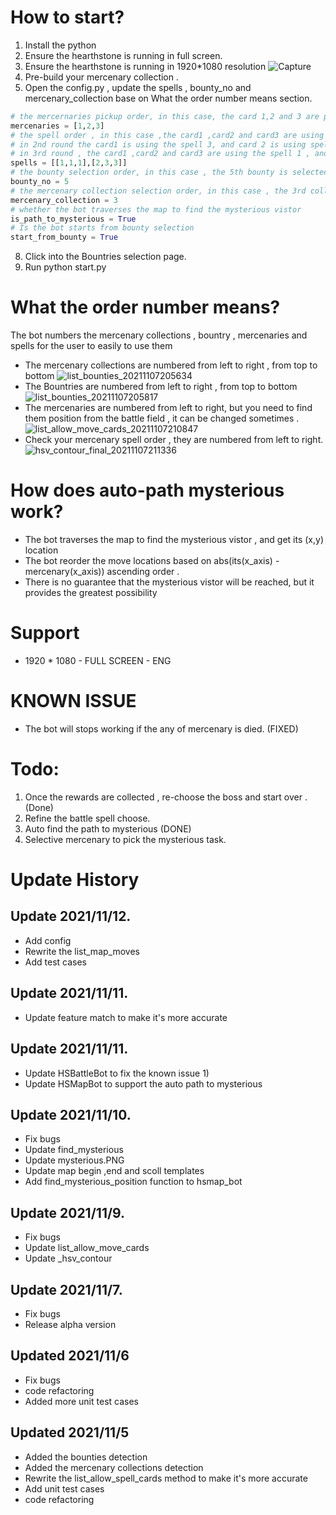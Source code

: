 



# How to start?
1) Install the python 
2) Ensure the hearthstone is running in full screen.
3) Ensure the hearthstone is running in 1920*1080 resolution
![Capture](https://user-images.githubusercontent.com/39233649/140640534-f558dacc-2227-44fa-83b6-b63ae731b36d.PNG)
4) Pre-build your mercenary collection . 
5) Open the config.py , update the spells , bounty_no and mercenary_collection base on What the order number means section.
```python
# the mercernaries pickup order, in this case, the card 1,2 and 3 are picked.
mercenaries = [1,2,3]
# the spell order , in this case ,the card1 ,card2 and card3 are using the spell1 in the first round ,
# in 2nd round the card1 is using the spell 3, and card 2 is using spell 2 and the card 3 is using the spell 2 . 
# in 3rd round , the card1 ,card2 and card3 are using the spell 1 , and so on.  
spells = [[1,1,1],[2,3,3]]
# the bounty selection order, in this case , the 5th bounty is selected.
bounty_no = 5
# the mercenary collection selection order, in this case , the 3rd collection is selected
mercenary_collection = 3
# whether the bot traverses the map to find the mysterious vistor
is_path_to_mysterious = True
# Is the bot starts from bounty selection
start_from_bounty = True


```
8) Click into the Bountries selection page.
9) Run python start.py

# What the order number means?
The bot numbers the mercenary collections , bountry , mercenaries and spells for the user to easily to use them 

- The mercenary collections are numbered from left to right , from top to bottom
![list_bounties_20211107205634](https://user-images.githubusercontent.com/39233649/140640409-6e99e1e4-71fa-4a40-8104-9cb7d50ba8a6.png)
- The Bountries are numbered from left to right , from top to bottom
![list_bounties_20211107205817](https://user-images.githubusercontent.com/39233649/140640450-f6ddc5cc-b26e-4609-aad3-449a83a0f97a.png)
- The mercenaries are numbered from left to right, but you need to find them position from the battle field , it can be changed sometimes .
![list_allow_move_cards_20211107210847](https://user-images.githubusercontent.com/39233649/140640748-c9edcccf-3c15-4b69-8240-2d6844e91db4.png)
- Check your mercenary spell order , they are numbered from left to right.
![hsv_contour_final_20211107211336](https://user-images.githubusercontent.com/39233649/140640857-bfad6172-fdf5-4aad-8b40-ca216046942b.png)

# How does auto-path mysterious work?
- The bot traverses the map to find the mysterious vistor , and get its (x,y) location
- The bot reorder the move locations based on abs(its(x_axis) - mercenary(x_axis)) ascending order .
- There is no guarantee that the mysterious vistor will be reached, but it provides the greatest possibility


# Support 
- 1920 * 1080 - FULL SCREEN - ENG

# KNOWN ISSUE
- The bot will stops working if the any of mercenary is died.  (FIXED)




# Todo:
 1) Once the rewards are collected , re-choose the boss and start over . (Done)
 2) Refine the battle spell choose.
 3) Auto find the path to mysterious (DONE)
 4) Selective mercenary to pick the mysterious task.

# Update History


## Update 2021/11/12.
- Add config
- Rewrite the list_map_moves
- Add test cases

## Update 2021/11/11.
- Update feature match to make it's more accurate 

## Update 2021/11/11.
- Update HSBattleBot to fix the known issue 1)
- Update HSMapBot to support the auto path to mysterious


## Update 2021/11/10.
- Fix bugs
- Update find_mysterious
- Update mysterious.PNG
- Update map begin ,end and scoll templates
- Add find_mysterious_position function to hsmap_bot

## Update 2021/11/9.
- Fix bugs
- Update list_allow_move_cards
- Update _hsv_contour



## Update 2021/11/7.
- Fix bugs
- Release alpha version

## Updated 2021/11/6
- Fix bugs
- code refactoring
- Added more unit test cases


## Updated 2021/11/5
- Added the bounties detection
- Added the mercenary collections detection
- Rewrite the list_allow_spell_cards method to make it's more accurate 
- Add unit test cases 
- code refactoring
